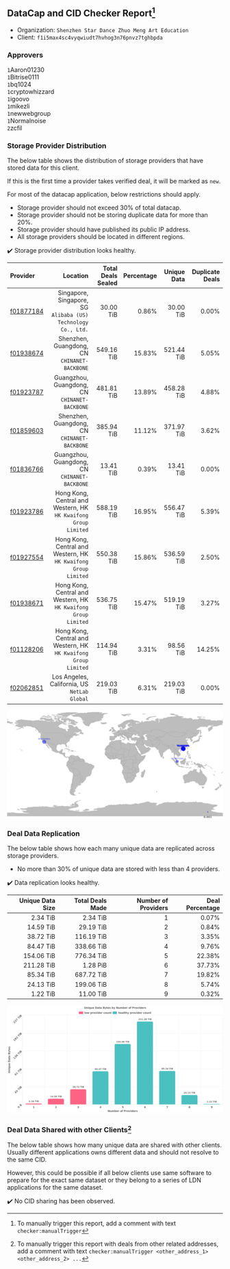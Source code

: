 ## DataCap and CID Checker Report[^1]
 - Organization: `Shenzhen Star Dance Zhuo Meng Art Education`
 - Client: `f1i5max4sc4vyqwiudt7hvhog3n76pnvz7tghbpda`
### Approvers
`1`Aaron01230<br/>`1`Bitrise0111<br/>`1`bq1024<br/>`1`cryptowhizzard<br/>`1`igoovo<br/>`1`mikezli<br/>`1`newwebgroup<br/>`1`Normalnoise<br/>`2`zcfil

### Storage Provider Distribution
The below table shows the distribution of storage providers that have stored data for this client.

If this is the first time a provider takes verified deal, it will be marked as `new`.

For most of the datacap application, below restrictions should apply.
 - Storage provider should not exceed 30% of total datacap.
 - Storage provider should not be storing duplicate data for more than 20%.
 - Storage provider should have published its public IP address.
 - All storage providers should be located in different regions.

✔️ Storage provider distribution looks healthy.

| Provider                                              |                                                           Location | Total Deals Sealed | Percentage | Unique Data | Duplicate Deals |
| :---------------------------------------------------- | -----------------------------------------------------------------: | -----------------: | ---------: | ----------: | --------------: |
| [f01877184](https://filfox.info/en/address/f01877184) |   Singapore, Singapore, SG<br/>`Alibaba (US) Technology Co., Ltd.` |          30.00 TiB |      0.86% |   30.00 TiB |           0.00% |
| [f01938674](https://filfox.info/en/address/f01938674) |                    Shenzhen, Guangdong, CN<br/>`CHINANET-BACKBONE` |         549.16 TiB |     15.83% |  521.44 TiB |           5.05% |
| [f01923787](https://filfox.info/en/address/f01923787) |                   Guangzhou, Guangdong, CN<br/>`CHINANET-BACKBONE` |         481.81 TiB |     13.89% |  458.28 TiB |           4.88% |
| [f01859603](https://filfox.info/en/address/f01859603) |                    Shenzhen, Guangdong, CN<br/>`CHINANET-BACKBONE` |         385.94 TiB |     11.12% |  371.97 TiB |           3.62% |
| [f01836766](https://filfox.info/en/address/f01836766) |                   Guangzhou, Guangdong, CN<br/>`CHINANET-BACKBONE` |          13.41 TiB |      0.39% |   13.41 TiB |           0.00% |
| [f01923786](https://filfox.info/en/address/f01923786) | Hong Kong, Central and Western, HK<br/>`HK Kwaifong Group Limited` |         588.19 TiB |     16.95% |  556.47 TiB |           5.39% |
| [f01927554](https://filfox.info/en/address/f01927554) | Hong Kong, Central and Western, HK<br/>`HK Kwaifong Group Limited` |         550.38 TiB |     15.86% |  536.59 TiB |           2.50% |
| [f01938671](https://filfox.info/en/address/f01938671) | Hong Kong, Central and Western, HK<br/>`HK Kwaifong Group Limited` |         536.75 TiB |     15.47% |  519.19 TiB |           3.27% |
| [f01128206](https://filfox.info/en/address/f01128206) | Hong Kong, Central and Western, HK<br/>`HK Kwaifong Group Limited` |         114.94 TiB |      3.31% |   98.56 TiB |          14.25% |
| [f02062851](https://filfox.info/en/address/f02062851) |                    Los Angeles, California, US<br/>`NetLab Global` |         219.03 TiB |      6.31% |  219.03 TiB |           0.00% |

<img src="https://raw.githubusercontent.com/data-preservation-programs/filplus-checker-assets/main/filecoin-project/filecoin-plus-large-datasets/issues/1408/1686203513980.png"/>

### Deal Data Replication
The below table shows how each many unique data are replicated across storage providers.

- No more than 30% of unique data are stored with less than 4 providers.

✔️ Data replication looks healthy.

| Unique Data Size | Total Deals Made | Number of Providers | Deal Percentage |
| ---------------: | ---------------: | ------------------: | --------------: |
|         2.34 TiB |         2.34 TiB |                   1 |           0.07% |
|        14.59 TiB |        29.19 TiB |                   2 |           0.84% |
|        38.72 TiB |       116.19 TiB |                   3 |           3.35% |
|        84.47 TiB |       338.66 TiB |                   4 |           9.76% |
|       154.06 TiB |       776.34 TiB |                   5 |          22.38% |
|       211.28 TiB |         1.28 PiB |                   6 |          37.73% |
|        85.34 TiB |       687.72 TiB |                   7 |          19.82% |
|        24.13 TiB |       199.06 TiB |                   8 |           5.74% |
|         1.22 TiB |        11.00 TiB |                   9 |           0.32% |

<img src="https://raw.githubusercontent.com/data-preservation-programs/filplus-checker-assets/main/filecoin-project/filecoin-plus-large-datasets/issues/1408/1686203514718.png"/>

### Deal Data Shared with other Clients[^3]
The below table shows how many unique data are shared with other clients.
Usually different applications owns different data and should not resolve to the same CID.

However, this could be possible if all below clients use same software to prepare for the exact same dataset or they belong to a series of LDN applications for the same dataset.

✔️ No CID sharing has been observed.

[^1]: To manually trigger this report, add a comment with text `checker:manualTrigger`

[^2]: Deals from those addresses are combined into this report as they are specified with `checker:manualTrigger`

[^3]: To manually trigger this report with deals from other related addresses, add a comment with text `checker:manualTrigger <other_address_1> <other_address_2> ...`
